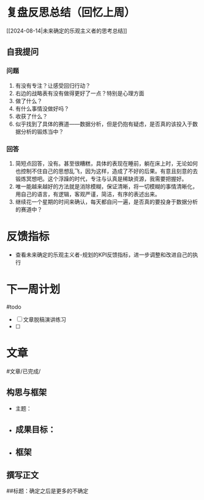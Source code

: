 # 复盘反思总结（回忆上周）

[[2024-08-14|未来确定的乐观主义者的思考总结]] 

## 自我提问
### 问题

1. 有没有专注？让感受回归行动？
2. 右边的战略表有没有做得更好了一点？特别是心理方面
3. 做了什么？
4. 有什么事情没做好吗？
5. 收获了什么？
6. 似乎找到了具体的赛道——数据分析，但是仍抱有疑虑，是否真的该投入于数据分析的锻炼当中？

### 回答

1. 简短点回答，没有。甚至很糟糕，具体的表现在睡前，躺在床上时，无论如何也控制不住自己的思想乱飞，因为这样，造成了不好的后果。有意且刻意的去锻炼冥想吧。这个浮躁的时代，专注与认真是稀缺资源，我需要把握好。
2. 唯一能越来越好的方法就是消除模糊，保证清晰，将一切模糊的事情清晰化，用自己的语言，有逻辑，客观严谨，简洁，有序的表述出来。
6. 继续花一个星期的时间来确认，每天都自问一遍，是否真的要投身于数据分析的赛道中？

# 反馈指标

- 查看未来确定的乐观主义者-规划的KPI反馈指标，进一步调整和改进自己的执行

# 下一周计划
#todo 

- [ ] 文章脱稿演讲练习
- [ ] 

# 文章
#文章/已完成/
## 构思与框架

- 主题：
- 成果目标：
	- 
- 框架
	- 
## 撰写正文

##标题：确定之后是更多的不确定






